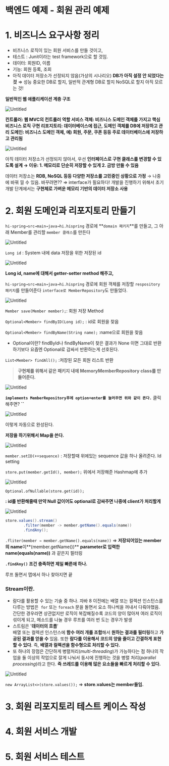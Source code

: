 # 백엔드 예제 - 회원 관리 예제

# 1. 비즈니스 요구사항 정리

- 비즈니스 로직이 있는 회원 서비스를 만들 것이고,
- 테스트 : Junit이라는 test framework으로 할 것임.
- 데이터: 회원ID, 이름
- 기능: 회원 등록, 조회
- 아직 데이터 저장소가 선정되지 않음(가상의 시나리오)
**DB가 아직 설정 안 되었다는 것** 
⇒ 성능 중요한 DB로 할지, 일반적 관계형 DB로 할지 NoSQL로 할지 아직 모르는 것!

**일반적인 웹 애플리케이션 계층 구조**

![Untitled](%E1%84%87%E1%85%A2%E1%86%A8%E1%84%8B%E1%85%A6%E1%86%AB%E1%84%83%E1%85%B3%20%E1%84%8B%20bf2cd/Untitled.png)

**컨트롤러: 웹 MVC의 컨트롤러 역할
서비스 객체: 비즈니스 도메인 객체를 가지고 핵심 비즈니스 로직 구현
리포지토리: 데이터베이스에 접근, 도메인 객체를 DB에 저장하고 관리
도메인: 비즈니스 도메인 객체, 예) 회원, 주문, 쿠폰 등등 주로 데이터베이스에 저장하고 관리됨**

![Untitled](%E1%84%87%E1%85%A2%E1%86%A8%E1%84%8B%E1%85%A6%E1%86%AB%E1%84%83%E1%85%B3%20%E1%84%8B%20bf2cd/Untitled%201.png)

아직 데이터 저장소가 선정되지 않아서, 우선 **인터페이스로 구현 클래스를 변경할 수 있도록 설계
→ 이유: 1.  메모리로 단순히 저장할 수 있게
              2. 금방 만들 수 있음**

데이터 저장소는 **RDB, NoSQL 등등 다양한 저장소를 고민중인 상황으로 가정**
→ 나중에 바꿔 낄 수 있음. 바꾸려면?? ⇒ interface가 필요하다!
개발을 진행하기 위해서 초기 개발 단계에서는 **구현체로 가벼운 메모리 기반의 데이터 저장소 사용**

# 2. **회원 도메인과 리포지토리 만들기**

`hi-spring→src→main→java→hi.hispring` 경로에 **`domain 패키지`**를 만들고, 
그 아래 Member를 관리할 `member 클래스`를 만든다

![Untitled](%E1%84%87%E1%85%A2%E1%86%A8%E1%84%8B%E1%85%A6%E1%86%AB%E1%84%83%E1%85%B3%20%E1%84%8B%20bf2cd/Untitled%202.png)

`Long id` : System 내에 data 저장을 위한 저장된 id 

![Untitled](%E1%84%87%E1%85%A2%E1%86%A8%E1%84%8B%E1%85%A6%E1%86%AB%E1%84%83%E1%85%B3%20%E1%84%8B%20bf2cd/Untitled%203.png)

**Long id, name에 대해서 getter-setter method 해주고,**

`hi-spring→src→main→java→hi.hispring` 경로에 
회원 객체를 저장할 `respository 패키지`를 만들어준다
`interface로 MemberRepository`도 만들었다.

![Untitled](%E1%84%87%E1%85%A2%E1%86%A8%E1%84%8B%E1%85%A6%E1%86%AB%E1%84%83%E1%85%B3%20%E1%84%8B%20bf2cd/Untitled%204.png)

`Member save(Member member);`: 회원 저장 Method

`Optional<Member> findByID(Long id);` : id로 회원을 찾음

`Optional<Member> findByName(String name);` :name으로 회원을 찾음 

- Optional이란?
findById나 findByName이 찾은 결과가 None 이면 그대로 반환하기보다
요즘엔 Optional로 감싸서 반환하는게 선호된다.

`List<Member> findAll();` :저장된 모든 회원 리스트 반환

> **구현체를 위해서 같은 패키지 내에
MemoryMemberRepository class를 만들어준다.**
> 

![Untitled](%E1%84%87%E1%85%A2%E1%86%A8%E1%84%8B%E1%85%A6%E1%86%AB%E1%84%83%E1%85%B3%20%E1%84%8B%20bf2cd/Untitled%205.png)

**`implements MemberRepository후에 option+enter를 눌러주면 위와 같이 뜬다.`**
클릭해주면? **``**

![Untitled](%E1%84%87%E1%85%A2%E1%86%A8%E1%84%8B%E1%85%A6%E1%86%AB%E1%84%83%E1%85%B3%20%E1%84%8B%20bf2cd/Untitled%206.png)

이렇게 자동으로 완성된다.

**저장을 하기위해서 Map을 쓴다.**

![Untitled](%E1%84%87%E1%85%A2%E1%86%A8%E1%84%8B%E1%85%A6%E1%86%AB%E1%84%83%E1%85%B3%20%E1%84%8B%20bf2cd/Untitled%207.png)

`member.setID(++sequence)` : 저장할때 위에있는 sequence 값을 하나 올려준다. Id setting

`store.put(member.getId(), member);` 위에서 저장해준 Hashmap에 추가

![Untitled](%E1%84%87%E1%85%A2%E1%86%A8%E1%84%8B%E1%85%A6%E1%86%AB%E1%84%83%E1%85%B3%20%E1%84%8B%20bf2cd/Untitled%208.png)

`Optional.ofNullable(store.get(id));`

**: id를 반환해줄때 만약 Null 값이어도 optional로 감싸주면 나중에 client가 처리할게**

![Untitled](%E1%84%87%E1%85%A2%E1%86%A8%E1%84%8B%E1%85%A6%E1%86%AB%E1%84%83%E1%85%B3%20%E1%84%8B%20bf2cd/Untitled%209.png)

```java
store.values().stream()
        .filter(member -> member.getName().equals(name))
        .findAny();
```

`.fliter(member → member.getName().equals(name))`
⇒ **저장되어있는 member의 name**이**(member.getName())**
**parameter로 입력한 name(equals(name))** 과 같은지 필터링

**`.findAny()`  조건 충족하면 제일 빠른애 하나.**

루프 돌면서 맵에서 하나 찾아지면 끝

### Stream이란.

- 람다를 활용할 수 있는 기술 중 하나. 자바 8 이전에는 배열 또는 컬렉션 인스턴스를 다루는 방법은 
`for` 또는 `foreach` 문을 돌면서 요소 하나씩을 꺼내서 다뤄야했음. 
간단한 경우라면 상관없지만 로직이 복잡해질수록 코드의 양이 많아져 
여러 로직이 섞이게 되고, 메소드를 나눌 경우 루프를 여러 번 도는 경우가 발생
- 스트림은 '**데이터의 흐름**’  
배열 또는 컬렉션 인스턴스에 **함수 여러 개를 조합**해서 **원하는 결과를 필터링**하고 **가공된 결과를 얻을 수** 있음. 또한 **람다를 이용해서 코드의 양을 줄이고 간결하게 표현할 수 있다**. 
즉, **배열과 컬렉션을 함수형으로 처리할 수 있다.**
- 또 하나의 장점은 간단하게 병렬처리(*multi-threading*)가 가능하다는 점
하나의 작업을 둘 이상의 작업으로 잘게 나눠서 동시에 진행하는 것을 병렬 처리(*parallel processing*)라고 한다. **즉 쓰레드를 이용해 많은 요소들을 빠르게 처리할 수 있다.**

![Untitled](%E1%84%87%E1%85%A2%E1%86%A8%E1%84%8B%E1%85%A6%E1%86%AB%E1%84%83%E1%85%B3%20%E1%84%8B%20bf2cd/Untitled%2010.png)

`new ArrayList<>(store.values());` ⇒ **store.values는 member들임.**

# 3. **회원 리포지토리 테스트 케이스 작성**

# 4. 회원 서비스 개발

# 5. 회원 서비스 테스트